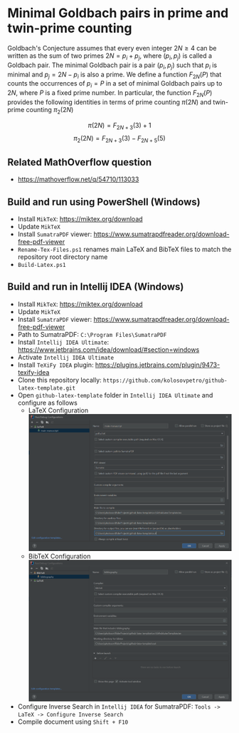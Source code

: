 # Minimal Goldbach pairs in prime and twin-prime counting

Goldbach's Conjecture assumes that every even integer $2N \geq 4$ can be written as the sum of two primes
$2N = p_i + p_j$, where $(p_i, p_j)$ is called a Goldbach pair.
The minimal Goldbach pair is a pair $(p_i, p_j)$ such that $p_i$ is minimal and $p_j = 2N - p_i$ is also a prime.
We define a function $F_{2N}(P)$ that counts the occurrences of $p_i = P$ in a set of minimal Goldbach pairs
up to $2N$, where $P$ is a fixed prime number.
In particular, the function $F_{2N}(P)$ provides the following identities in terms of prime counting $\pi(2N)$ and
twin-prime counting $\pi_2(2N)$

$$\pi(2N) = F_{2N+3}(3) + 1$$
$$\pi_2(2N) = F_{2N+3}(3) - F_{2N+5}(5)$$

## Related MathOverflow question

- https://mathoverflow.net/q/54710/113033

## Build and run using PowerShell (Windows)

- Install `MikTeX`: https://miktex.org/download
- Update `MikTeX`
- Install `SumatraPDF` viewer: https://www.sumatrapdfreader.org/download-free-pdf-viewer
- `Rename-Tex-Files.ps1` renames main LaTeX and BibTeX files to match the repository root directory name
- `Build-Latex.ps1`

## Build and run in Intellij IDEA (Windows)

- Install `MikTeX`: https://miktex.org/download
- Update `MikTeX`
- Install `SumatraPDF` viewer: https://www.sumatrapdfreader.org/download-free-pdf-viewer
- Path to SumatraPDF: `C:\Program Files\SumatraPDF`
- Install `Intellij IDEA Ultimate`: https://www.jetbrains.com/idea/download/#section=windows
- Activate `Intellij IDEA Ultimate`
- Install `TeXiFy IDEA` plugin: https://plugins.jetbrains.com/plugin/9473-texify-idea
- Clone this repository locally: `https://github.com/kolosovpetro/github-latex-template.git`
- Open `github-latex-template` folder in `Intellij IDEA Ultimate` and configure as follows
    - LaTeX Configuration
      ![LaTeX Configuration](./src/sections/images/latex_configuration.png "LaTeX Configuration")
    - BibTeX Configuration
      ![BibTeX Configuration](./src/sections/images/bibtex_configuration.png "BibTeX Configuration")
- Configure Inverse Search in `Intellij IDEA` for SumatraPDF: `Tools -> LaTeX -> Configure Inverse Search`
- Compile document using `Shift + F10`

